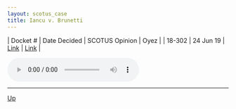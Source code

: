 ```yaml
---
layout: scotus_case
title: Iancu v. Brunetti
---
```


| Docket # | Date Decided | SCOTUS Opinion | Oyez |
| 18-302 | 24 Jun 19 | [Link](https://www.supremecourt.gov/opinions/18pdf/588us2r65_n75o.pdf) | [Link](https://www.oyez.org/cases/2018/18-302) |

<audio controls>
   <source src='./resources/18-302.mp3' type='audio/mpeg'>
</audio>

<object data='./resources/18-302.pdf' type='application/pdf'></object>

---

[Up](./README.md)